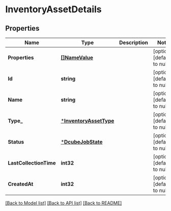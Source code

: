 # InventoryAssetDetails

## Properties
Name | Type | Description | Notes
------------ | ------------- | ------------- | -------------
**Properties** | [**[]NameValue**](NameValue.md) |  | [optional] [default to null]
**Id** | **string** |  | [optional] [default to null]
**Name** | **string** |  | [optional] [default to null]
**Type_** | [***InventoryAssetType**](InventoryAssetType.md) |  | [optional] [default to null]
**Status** | [***DcubeJobState**](DcubeJobState.md) |  | [optional] [default to null]
**LastCollectionTime** | **int32** |  | [optional] [default to null]
**CreatedAt** | **int32** |  | [optional] [default to null]

[[Back to Model list]](../README.md#documentation-for-models) [[Back to API list]](../README.md#documentation-for-api-endpoints) [[Back to README]](../README.md)

